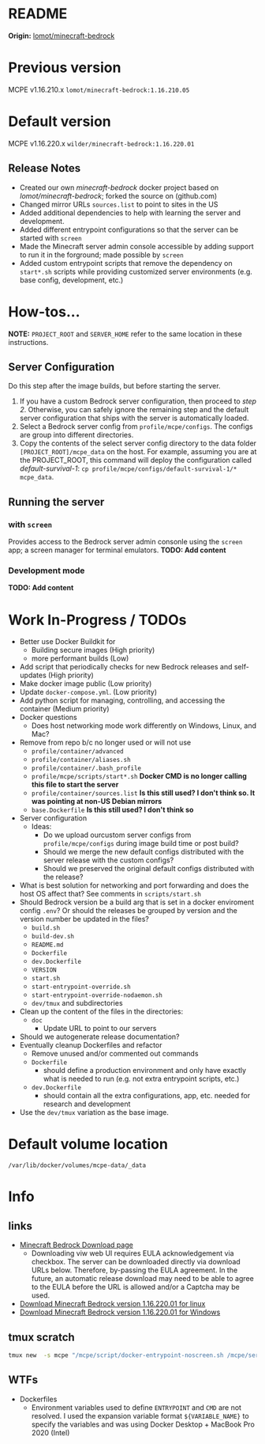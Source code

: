 README
=======================

__Origin:__ [lomot/minecraft-bedrock](https://registry.hub.docker.com/r/lomot/minecraft-bedrock/)


# Previous version
MCPE v1.16.210.x
```lomot/minecraft-bedrock:1.16.210.05```

# Default version
MCPE v1.16.220.x
```wilder/minecraft-bedrock:1.16.220.01```

## Release Notes
 * Created our own _minecraft-bedrock_ docker project based on _lomot/minecraft-bedrock_; forked the source on (github.com)
 * Changed mirror URLs ```sources.list``` to point to sites in the US
 * Added additional dependencies to help with learning the server and development.
 * Added different entrypoint configurations so that the server can be started with ```screen```
 * Made the Minecraft server admin console accessible by adding support to run it in the forground; made possible by ```screen```
 * Added custom entrypoint scripts that remove the dependency on ```start*.sh``` scripts while providing customized server environments (e.g. base config, development, etc.)

 

# How-tos...

__NOTE:__ ```PROJECT_ROOT``` and ```SERVER_HOME``` refer to the same location in these instructions.

## Server Configuration
Do this step after the image builds, but before starting the server.

 1. If you have a custom Bedrock server configuration, then proceed to _step 2_. Otherwise, you can safely ignore the remaining step and the default server configuration that ships with the server is automatically loaded.
 2. Select a Bedrock server config from ```profile/mcpe/configs```. The configs are group into different directories.
 3. Copy the contents of the select server config directory to the data folder ```[PROJECT_ROOT]/mcpe_data``` on the host. For example, assuming you are at the PROJECT_ROOT, this command will deploy the configuration called _default-survival-1_: ```cp profile/mcpe/configs/default-survival-1/* mcpe_data```.

## Running the server 

### with ```screen```
Provides access to the Bedrock server admin consonle using the ```screen``` app; a screen manager for terminal emulators.
__TODO: Add content__

### Development mode
__TODO: Add content__



# Work In-Progress / TODOs

* Better use Docker Buildkit for
	- Building secure images (High priority)
	- more performant builds (Low)
* Add script that periodically checks for new Bedrock releases and self-updates (High priority)
* Make docker image public (Low priority)
* Update ```docker-compose.yml```. (Low priority)
* Add python script for managing, controlling, and accessing the container (Medium priority)
* Docker questions
	- Does host networking mode work differently on Windows, Linux, and Mac?
* Remove from repo b/c no longer used or will not use
	- ```profile/container/advanced```
	- ```profile/container/aliases.sh```
	- ```profile/container/.bash_profile```
	- ```profile/mcpe/scripts/start*.sh``` __Docker CMD is no longer calling this file to start the server__
	- ```profile/container/sources.list``` __Is this still used? I don't think so. It was pointing at non-US Debian mirrors__
	- ```base.Dockerfile``` __Is this still used? I don't think so__
* Server configuration
	- Ideas:
		+ Do we upload ourcustom server configs from ```profile/mcpe/configs``` during image build time or post build?
		+ Should we merge the new default configs distributed with the server release with the custom configs?
		+ Should we preserved the original default configs distributed with the release?
* What is best solution for networking and port forwarding and does the host OS affect that? See comments in ```scripts/start.sh```
* Should Bedrock version be a build arg that is set in a docker enviroment config ```.env```? Or should the releases be grouped by version and the version number be updated in the files?
	- ```build.sh```
	- ```build-dev.sh```
	- ```README.md```
	- ```Dockerfile```
	- ```dev.Dockerfile```
	- ```VERSION```
	- ```start.sh```
	- ```start-entrypoint-override.sh```
	- ```start-entrypoint-override-nodaemon.sh```
	- ```dev/tmux``` and subdirectories
 * Clean up the content of the files in the directories:
 	- ```doc```
 		+ Update URL to point to our servers
 * Should we autogenerate release documentation?
 * Eventually cleanup Dockerfiles and refactor
 	- Remove unused and/or commented out commands
 	- ```Dockerfile``` 
 		+ should define a production environment and only have exactly what is needed to run (e.g. not extra entrypoint scripts, etc.)
 	- ```dev.Dockerfile``` 
 		+ should contain all the extra configurations, app, etc. needed for research and development
 * Use the ```dev/tmux``` variation as the base image.

# Default volume location
```
/var/lib/docker/volumes/mcpe-data/_data
```

# Info

## links 
 * [Minecraft Bedrock Download page](https://www.minecraft.net/en-us/download/server/bedrock)
 	- Downloading viw web UI requires EULA acknowledgement via checkbox. The server can be downloaded directly via download URLs below. Therefore, by-passing the EULA agreement. In the future, an automatic release download may need to be able to agree to the EULA before the URL is allowed and/or a Captcha may be used.
 * [Download Minecraft Bedrock version 1.16.220.01 for linux](https://minecraft.azureedge.net/bin-linux/bedrock-server-1.17.34.02.zip)
 * [Download Minecraft Bedrock version 1.16.220.01 for Windows](https://minecraft.azureedge.net/bin-win/bedrock-server-1.17.34.02.zip)


## tmux scratch

```bash
tmux new  -s mcpe "/mcpe/script/docker-entrypoint-noscreen.sh /mcpe/server/bedrock_server"
```

## WTFs

 * Dockerfiles
 	- Environment variables used to define ```ENTRYPOINT``` and ```CMD``` are not resolved. I used the expansion variable format ```${VARIABLE_NAME}``` to specify the variables and was using Docker Desktop + MacBook Pro 2020 (Intel)
